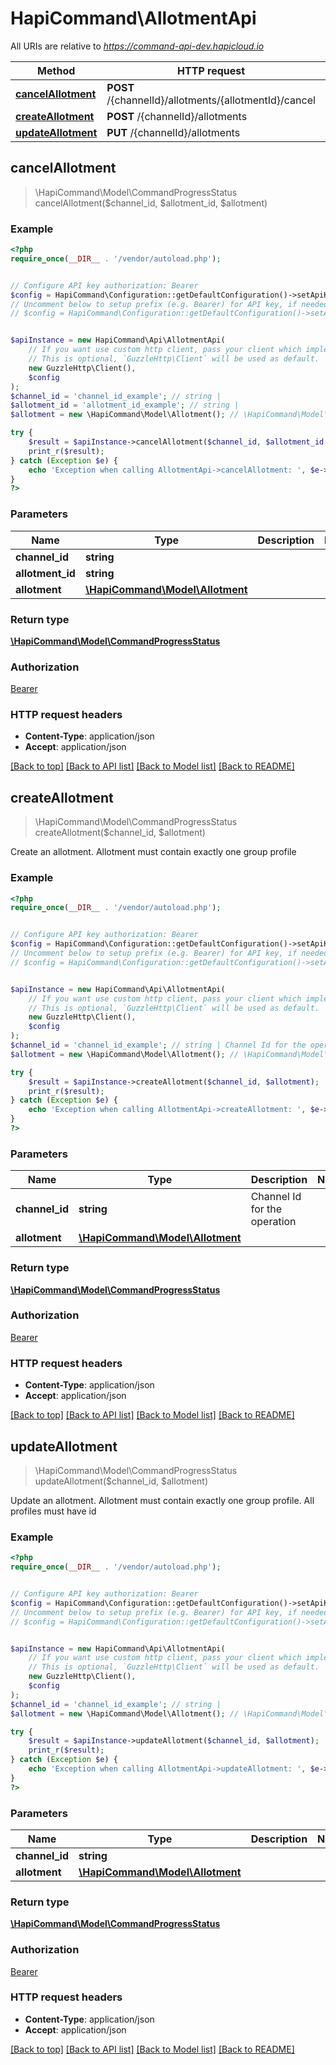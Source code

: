 # HapiCommand\AllotmentApi

All URIs are relative to *https://command-api-dev.hapicloud.io*

Method | HTTP request | Description
------------- | ------------- | -------------
[**cancelAllotment**](AllotmentApi.md#cancelAllotment) | **POST** /{channelId}/allotments/{allotmentId}/cancel | 
[**createAllotment**](AllotmentApi.md#createAllotment) | **POST** /{channelId}/allotments | 
[**updateAllotment**](AllotmentApi.md#updateAllotment) | **PUT** /{channelId}/allotments | 



## cancelAllotment

> \HapiCommand\Model\CommandProgressStatus cancelAllotment($channel_id, $allotment_id, $allotment)



### Example

```php
<?php
require_once(__DIR__ . '/vendor/autoload.php');


// Configure API key authorization: Bearer
$config = HapiCommand\Configuration::getDefaultConfiguration()->setApiKey('Authorization', 'YOUR_API_KEY');
// Uncomment below to setup prefix (e.g. Bearer) for API key, if needed
// $config = HapiCommand\Configuration::getDefaultConfiguration()->setApiKeyPrefix('Authorization', 'Bearer');


$apiInstance = new HapiCommand\Api\AllotmentApi(
    // If you want use custom http client, pass your client which implements `GuzzleHttp\ClientInterface`.
    // This is optional, `GuzzleHttp\Client` will be used as default.
    new GuzzleHttp\Client(),
    $config
);
$channel_id = 'channel_id_example'; // string | 
$allotment_id = 'allotment_id_example'; // string | 
$allotment = new \HapiCommand\Model\Allotment(); // \HapiCommand\Model\Allotment | 

try {
    $result = $apiInstance->cancelAllotment($channel_id, $allotment_id, $allotment);
    print_r($result);
} catch (Exception $e) {
    echo 'Exception when calling AllotmentApi->cancelAllotment: ', $e->getMessage(), PHP_EOL;
}
?>
```

### Parameters


Name | Type | Description  | Notes
------------- | ------------- | ------------- | -------------
 **channel_id** | **string**|  |
 **allotment_id** | **string**|  |
 **allotment** | [**\HapiCommand\Model\Allotment**](../Model/Allotment.md)|  |

### Return type

[**\HapiCommand\Model\CommandProgressStatus**](../Model/CommandProgressStatus.md)

### Authorization

[Bearer](../../README.md#Bearer)

### HTTP request headers

- **Content-Type**: application/json
- **Accept**: application/json

[[Back to top]](#) [[Back to API list]](../../README.md#documentation-for-api-endpoints)
[[Back to Model list]](../../README.md#documentation-for-models)
[[Back to README]](../../README.md)


## createAllotment

> \HapiCommand\Model\CommandProgressStatus createAllotment($channel_id, $allotment)



Create an allotment. Allotment must contain exactly one group profile

### Example

```php
<?php
require_once(__DIR__ . '/vendor/autoload.php');


// Configure API key authorization: Bearer
$config = HapiCommand\Configuration::getDefaultConfiguration()->setApiKey('Authorization', 'YOUR_API_KEY');
// Uncomment below to setup prefix (e.g. Bearer) for API key, if needed
// $config = HapiCommand\Configuration::getDefaultConfiguration()->setApiKeyPrefix('Authorization', 'Bearer');


$apiInstance = new HapiCommand\Api\AllotmentApi(
    // If you want use custom http client, pass your client which implements `GuzzleHttp\ClientInterface`.
    // This is optional, `GuzzleHttp\Client` will be used as default.
    new GuzzleHttp\Client(),
    $config
);
$channel_id = 'channel_id_example'; // string | Channel Id for the operation
$allotment = new \HapiCommand\Model\Allotment(); // \HapiCommand\Model\Allotment | 

try {
    $result = $apiInstance->createAllotment($channel_id, $allotment);
    print_r($result);
} catch (Exception $e) {
    echo 'Exception when calling AllotmentApi->createAllotment: ', $e->getMessage(), PHP_EOL;
}
?>
```

### Parameters


Name | Type | Description  | Notes
------------- | ------------- | ------------- | -------------
 **channel_id** | **string**| Channel Id for the operation |
 **allotment** | [**\HapiCommand\Model\Allotment**](../Model/Allotment.md)|  |

### Return type

[**\HapiCommand\Model\CommandProgressStatus**](../Model/CommandProgressStatus.md)

### Authorization

[Bearer](../../README.md#Bearer)

### HTTP request headers

- **Content-Type**: application/json
- **Accept**: application/json

[[Back to top]](#) [[Back to API list]](../../README.md#documentation-for-api-endpoints)
[[Back to Model list]](../../README.md#documentation-for-models)
[[Back to README]](../../README.md)


## updateAllotment

> \HapiCommand\Model\CommandProgressStatus updateAllotment($channel_id, $allotment)



Update an allotment. Allotment must contain exactly one group profile. All profiles must have id

### Example

```php
<?php
require_once(__DIR__ . '/vendor/autoload.php');


// Configure API key authorization: Bearer
$config = HapiCommand\Configuration::getDefaultConfiguration()->setApiKey('Authorization', 'YOUR_API_KEY');
// Uncomment below to setup prefix (e.g. Bearer) for API key, if needed
// $config = HapiCommand\Configuration::getDefaultConfiguration()->setApiKeyPrefix('Authorization', 'Bearer');


$apiInstance = new HapiCommand\Api\AllotmentApi(
    // If you want use custom http client, pass your client which implements `GuzzleHttp\ClientInterface`.
    // This is optional, `GuzzleHttp\Client` will be used as default.
    new GuzzleHttp\Client(),
    $config
);
$channel_id = 'channel_id_example'; // string | 
$allotment = new \HapiCommand\Model\Allotment(); // \HapiCommand\Model\Allotment | 

try {
    $result = $apiInstance->updateAllotment($channel_id, $allotment);
    print_r($result);
} catch (Exception $e) {
    echo 'Exception when calling AllotmentApi->updateAllotment: ', $e->getMessage(), PHP_EOL;
}
?>
```

### Parameters


Name | Type | Description  | Notes
------------- | ------------- | ------------- | -------------
 **channel_id** | **string**|  |
 **allotment** | [**\HapiCommand\Model\Allotment**](../Model/Allotment.md)|  |

### Return type

[**\HapiCommand\Model\CommandProgressStatus**](../Model/CommandProgressStatus.md)

### Authorization

[Bearer](../../README.md#Bearer)

### HTTP request headers

- **Content-Type**: application/json
- **Accept**: application/json

[[Back to top]](#) [[Back to API list]](../../README.md#documentation-for-api-endpoints)
[[Back to Model list]](../../README.md#documentation-for-models)
[[Back to README]](../../README.md)

